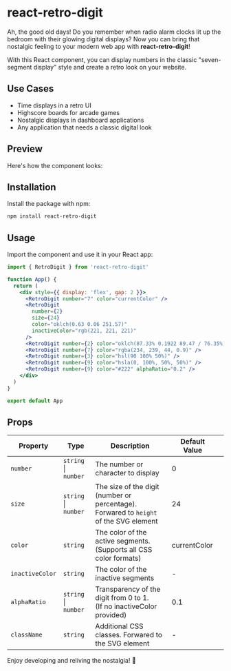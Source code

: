 # react-retro-digit

Ah, the good old days! Do you remember when radio alarm clocks lit up the bedroom with their glowing digital displays? Now you can bring that nostalgic feeling to your modern web app with **react-retro-digit**!

With this React component, you can display numbers in the classic "seven-segment display" style and create a retro look on your website.

## Use Cases

- Time displays in a retro UI
- Highscore boards for arcade games
- Nostalgic displays in dashboard applications
- Any application that needs a classic digital look

## Preview

Here's how the component looks:

## Installation

Install the package with npm:

```sh
npm install react-retro-digit
```

## Usage

Import the component and use it in your React app:

```jsx
import { RetroDigit } from 'react-retro-digit'

function App() {
  return (
    <div style={{ display: 'flex', gap: 2 }}>
      <RetroDigit number="7" color="currentColor" />
      <RetroDigit
        number={2}
        size={24}
        color="oklch(0.63 0.06 251.57)"
        inactiveColor="rgb(221, 221, 221)"
      />
      <RetroDigit number={2} color="oklch(87.33% 0.1922 89.47 / 76.35%)" />
      <RetroDigit number={7} color="rgba(234, 239, 44, 0.9)" />
      <RetroDigit number={3} color="hsl(90 100% 50%)" />
      <RetroDigit number={9} color="hsla(0, 100%, 50%, 50%)" />
      <RetroDigit number={9} color="#222" alphaRatio="0.2" />
    </div>
  )
}

export default App
```

## Props

| Property        | Type                 | Description                                                                               | Default Value |     |
| --------------- | -------------------- | ----------------------------------------------------------------------------------------- | ------------- | --- |
| `number`        | `string` \| `number` | The number or character to display                                                        | 0             |
| `size`          | `string` \| `number` | The size of the digit (number or percentage).<br> Forwared to `height` of the SVG element | 24            |     |
| `color`         | `string`             | The color of the active segments. (Supports all CSS color formats)                        | currentColor  |     |
| `inactiveColor` | `string`             | The color of the inactive segments                                                        | -             |     |
| `alphaRatio`    | `string` \| `number` | Transparency of the digit from 0 to 1.<br>(If no inactiveColor provided)                  | 0.1           |
| `className`     | `string`             | Additional CSS classes. Forwared to the SVG element                                       | -             |     |

Enjoy developing and reliving the nostalgia! 🚀

